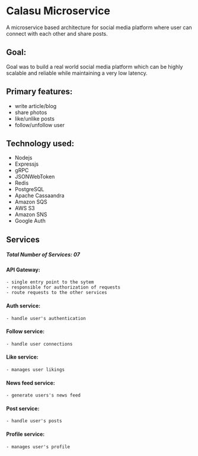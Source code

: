 # Calasu Microservice

A microservice based architecture for social media platform where user can connect with each other and share posts.

## Goal:
Goal was to build a real world social media platform which can be highly scalable and reliable while maintaining a very low latency.

## Primary features:
  - write article/blog
  - share photos
  - like/unlike posts
  - follow/unfollow user
  
## Technology used:
  - Nodejs
  - Expressjs
  - gRPC
  - JSONWebToken
  - Redis
  - PostgreSQL
  - Apache Cassaandra
  - Amazon SQS
  - AWS S3
  - Amazon SNS
  - Google Auth
  
## Services
  ##### Total Number of Services: 07
  
  #### API Gateway:
    - single entry point to the sytem
    - responsible for authorization of requests
    - route requests to the other services
  
  #### Auth service:
    - handle user's authentication
    
  #### Follow service:
    - handle user connections
    
  #### Like service:
    - manages user likings
    
  #### News feed service:
    - generate users's news feed
    
  #### Post service:
    - handle user's posts
    
  #### Profile service:
    - manages user's profile

